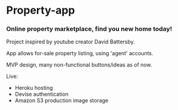 # Property-app

### Online property marketplace, find you new home today!

Project inspired by youtube creator David Battersby.

App allows for-sale property listing, using 'agent' accounts.

MVP design, many non-functional buttons/ideas as of now.

Live:

- Heroku hosting
- Devise authentication
- Amazon S3 production image storage

